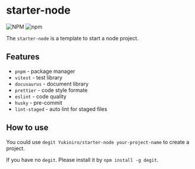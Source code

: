 # starter-node

![NPM](https://img.shields.io/npm/l/ssprojet?color=blue&style=flat-square) ![npm](https://img.shields.io/npm/v/ssprojet?color=blue&style=flat-square)

The `starter-node` is a template to start a node project.

## Features

- `pnpm` - package manager
- `vitest` - test library
- `docusaurus` - document library
- `prettier` - code style formate
- `eslint` - code quality
- `husky` - pre-commit
- `lint-staged` - auto lint for staged files

## How to use

You could use `degit Yukiniro/starter-node your-project-name` to create a project.

If you have no `degit`. Please install it by `npm install -g degit`.
